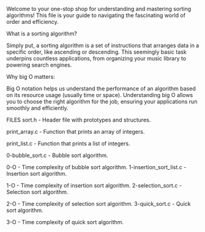 Welcome to your one-stop shop for understanding and mastering sorting algorithms! This file is your guide to navigating the fascinating world of order and efficiency.

What is a sorting algorithm?

Simply put, a sorting algorithm is a set of instructions that arranges data in a specific order, like ascending or descending. This seemingly basic task underpins countless applications, from organizing your music library to powering search engines.

Why big O matters:

Big O notation helps us understand the performance of an algorithm based on its resource usage (usually time or space). Understanding big O allows you to choose the right algorithm for the job, ensuring your applications run smoothly and efficiently.

FILES
sort.h - Header file with prototypes and structures.

print_array.c - Function that prints an array of integers.

print_list.c - Function that prints a list of integers.

0-bubble_sort.c - Bubble sort algorithm.

0-O - Time complexity of bubble sort algorithm.
1-insertion_sort_list.c - Insertion sort algorithm.

1-O - Time complexity of insertion sort algorithm.
2-selection_sort.c - Selection sort algorithm.

2-O - Time complexity of selection sort algorithm.
3-quick_sort.c - Quick sort algorithm.

3-O - Time complexity of quick sort algorithm.
